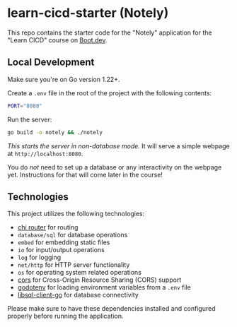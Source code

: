 # learn-cicd-starter (Notely)

This repo contains the starter code for the "Notely" application for the "Learn CICD" course on [Boot.dev](https://boot.dev).

## Local Development

Make sure you're on Go version 1.22+.

Create a `.env` file in the root of the project with the following contents:

```bash
PORT="8080"
```

Run the server:

```bash
go build -o notely && ./notely
```

_This starts the server in non-database mode._ It will serve a simple webpage at `http://localhost:8080`.

You do _not_ need to set up a database or any interactivity on the webpage yet. Instructions for that will come later in the course!

## Technologies

This project utilizes the following technologies:

- [chi router](https://github.com/go-chi/chi) for routing
- `database/sql` for database operations
- `embed` for embedding static files
- `io` for input/output operations
- `log` for logging
- `net/http` for HTTP server functionality
- `os` for operating system related operations
- [cors](https://github.com/go-chi/cors) for Cross-Origin Resource Sharing (CORS) support
- [godotenv](https://github.com/joho/godotenv) for loading environment variables from a `.env` file
- [libsql-client-go](https://github.com/tursodatabase/libsql-client-go/libsql) for database connectivity

Please make sure to have these dependencies installed and configured properly before running the application.
